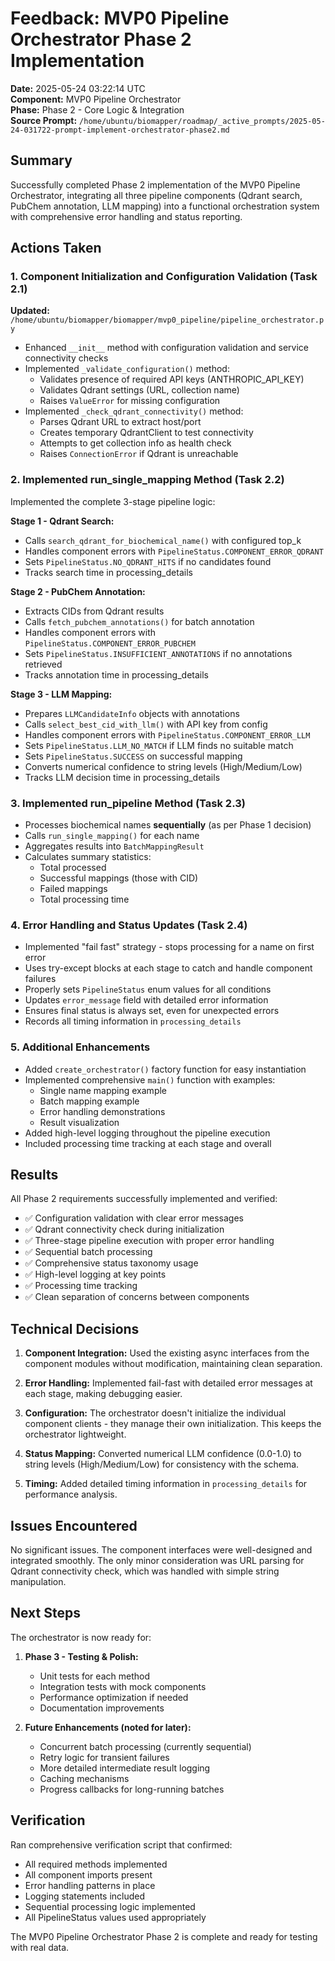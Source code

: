 # Feedback: MVP0 Pipeline Orchestrator Phase 2 Implementation

**Date:** 2025-05-24 03:22:14 UTC  
**Component:** MVP0 Pipeline Orchestrator  
**Phase:** Phase 2 - Core Logic & Integration  
**Source Prompt:** `/home/ubuntu/biomapper/roadmap/_active_prompts/2025-05-24-031722-prompt-implement-orchestrator-phase2.md`

## Summary

Successfully completed Phase 2 implementation of the MVP0 Pipeline Orchestrator, integrating all three pipeline components (Qdrant search, PubChem annotation, LLM mapping) into a functional orchestration system with comprehensive error handling and status reporting.

## Actions Taken

### 1. Component Initialization and Configuration Validation (Task 2.1)

**Updated:** `/home/ubuntu/biomapper/biomapper/mvp0_pipeline/pipeline_orchestrator.py`

- Enhanced `__init__` method with configuration validation and service connectivity checks
- Implemented `_validate_configuration()` method:
  - Validates presence of required API keys (ANTHROPIC_API_KEY)
  - Validates Qdrant settings (URL, collection name)
  - Raises `ValueError` for missing configuration
- Implemented `_check_qdrant_connectivity()` method:
  - Parses Qdrant URL to extract host/port
  - Creates temporary QdrantClient to test connectivity
  - Attempts to get collection info as health check
  - Raises `ConnectionError` if Qdrant is unreachable

### 2. Implemented run_single_mapping Method (Task 2.2)

Implemented the complete 3-stage pipeline logic:

**Stage 1 - Qdrant Search:**
- Calls `search_qdrant_for_biochemical_name()` with configured top_k
- Handles component errors with `PipelineStatus.COMPONENT_ERROR_QDRANT`
- Sets `PipelineStatus.NO_QDRANT_HITS` if no candidates found
- Tracks search time in processing_details

**Stage 2 - PubChem Annotation:**
- Extracts CIDs from Qdrant results
- Calls `fetch_pubchem_annotations()` for batch annotation
- Handles component errors with `PipelineStatus.COMPONENT_ERROR_PUBCHEM`
- Sets `PipelineStatus.INSUFFICIENT_ANNOTATIONS` if no annotations retrieved
- Tracks annotation time in processing_details

**Stage 3 - LLM Mapping:**
- Prepares `LLMCandidateInfo` objects with annotations
- Calls `select_best_cid_with_llm()` with API key from config
- Handles component errors with `PipelineStatus.COMPONENT_ERROR_LLM`
- Sets `PipelineStatus.LLM_NO_MATCH` if LLM finds no suitable match
- Sets `PipelineStatus.SUCCESS` on successful mapping
- Converts numerical confidence to string levels (High/Medium/Low)
- Tracks LLM decision time in processing_details

### 3. Implemented run_pipeline Method (Task 2.3)

- Processes biochemical names **sequentially** (as per Phase 1 decision)
- Calls `run_single_mapping()` for each name
- Aggregates results into `BatchMappingResult`
- Calculates summary statistics:
  - Total processed
  - Successful mappings (those with CID)
  - Failed mappings
  - Total processing time

### 4. Error Handling and Status Updates (Task 2.4)

- Implemented "fail fast" strategy - stops processing for a name on first error
- Uses try-except blocks at each stage to catch and handle component failures
- Properly sets `PipelineStatus` enum values for all conditions
- Updates `error_message` field with detailed error information
- Ensures final status is always set, even for unexpected errors
- Records all timing information in `processing_details`

### 5. Additional Enhancements

- Added `create_orchestrator()` factory function for easy instantiation
- Implemented comprehensive `main()` function with examples:
  - Single name mapping example
  - Batch mapping example
  - Error handling demonstrations
  - Result visualization
- Added high-level logging throughout the pipeline execution
- Included processing time tracking at each stage and overall

## Results

All Phase 2 requirements successfully implemented and verified:
- ✅ Configuration validation with clear error messages
- ✅ Qdrant connectivity check during initialization
- ✅ Three-stage pipeline execution with proper error handling
- ✅ Sequential batch processing
- ✅ Comprehensive status taxonomy usage
- ✅ High-level logging at key points
- ✅ Processing time tracking
- ✅ Clean separation of concerns between components

## Technical Decisions

1. **Component Integration:** Used the existing async interfaces from the component modules without modification, maintaining clean separation.

2. **Error Handling:** Implemented fail-fast with detailed error messages at each stage, making debugging easier.

3. **Configuration:** The orchestrator doesn't initialize the individual component clients - they manage their own initialization. This keeps the orchestrator lightweight.

4. **Status Mapping:** Converted numerical LLM confidence (0.0-1.0) to string levels (High/Medium/Low) for consistency with the schema.

5. **Timing:** Added detailed timing information in `processing_details` for performance analysis.

## Issues Encountered

No significant issues. The component interfaces were well-designed and integrated smoothly. The only minor consideration was URL parsing for Qdrant connectivity check, which was handled with simple string manipulation.

## Next Steps

The orchestrator is now ready for:

1. **Phase 3 - Testing & Polish:**
   - Unit tests for each method
   - Integration tests with mock components
   - Performance optimization if needed
   - Documentation improvements

2. **Future Enhancements (noted for later):**
   - Concurrent batch processing (currently sequential)
   - Retry logic for transient failures
   - More detailed intermediate result logging
   - Caching mechanisms
   - Progress callbacks for long-running batches

## Verification

Ran comprehensive verification script that confirmed:
- All required methods implemented
- All component imports present
- Error handling patterns in place
- Logging statements included
- Sequential processing logic implemented
- All PipelineStatus values used appropriately

The MVP0 Pipeline Orchestrator Phase 2 is complete and ready for testing with real data.